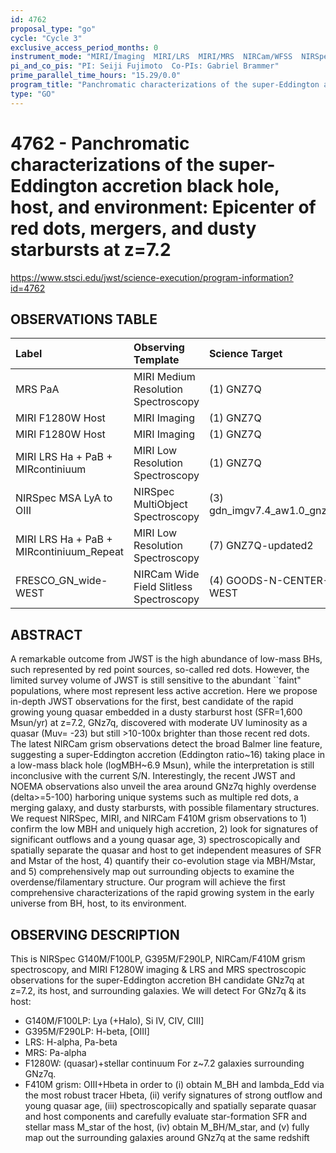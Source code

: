 ```yaml
---
id: 4762
proposal_type: "go"
cycle: "Cycle 3"
exclusive_access_period_months: 0
instrument_mode: "MIRI/Imaging  MIRI/LRS  MIRI/MRS  NIRCam/WFSS  NIRSpec/MOS"
pi_and_co_pis: "PI: Seiji Fujimoto  Co-PIs: Gabriel Brammer"
prime_parallel_time_hours: "15.29/0.0"
program_title: "Panchromatic characterizations of the super-Eddington accretion black hole, host, and environment: Epicenter of red dots, mergers, and dusty starbursts at z=7.2"
type: "GO"
---
```

# 4762 - Panchromatic characterizations of the super-Eddington accretion black hole, host, and environment: Epicenter of red dots, mergers, and dusty starbursts at z=7.2
https://www.stsci.edu/jwst/science-execution/program-information?id=4762
## OBSERVATIONS TABLE
| Label                                   | Observing Template                     | Science Target                   |
| :-------------------------------------- | :------------------------------------- | :------------------------------- |
| MRS PaA                                 | MIRI Medium Resolution Spectroscopy    | (1) GNZ7Q                        |
| MIRI F1280W Host                        | MIRI Imaging                           | (1) GNZ7Q                        |
| MIRI F1280W Host                        | MIRI Imaging                           | (1) GNZ7Q                        |
| MIRI LRS Ha + PaB + MIRcontiniuum       | MIRI Low Resolution Spectroscopy       | (1) GNZ7Q                        |
| NIRSpec MSA LyA to OIII                 | NIRSpec MultiObject Spectroscopy       | (3) gdn_imgv7.4_aw1.0_gnz7q      |
| MIRI LRS Ha + PaB + MIRcontiniuum_Repeat | MIRI Low Resolution Spectroscopy       | (7) GNZ7Q-updated2               |
| FRESCO_GN_wide-WEST                     | NIRCam Wide Field Slitless Spectroscopy | (4) GOODS-N-CENTER-WEST        |

## ABSTRACT

A remarkable outcome from JWST is the high abundance of low-mass BHs, such represented by red point sources, so-called red dots. However, the limited survey volume of JWST is still sensitive to the abundant ``faint" populations, where most represent less active accretion. Here we propose in-depth JWST observations for the first, best candidate of the rapid growing young quasar embedded in a dusty starburst host (SFR=1,600 Msun/yr) at z=7.2, GNz7q, discovered with moderate UV luminosity as a quasar (Muv= -23) but still >10-100x brighter than those recent red dots. The latest NIRCam grism observations detect the broad Balmer line feature, suggesting a super-Eddington accretion (Eddington ratio~16) taking place in a low-mass black hole (logMBH~6.9 Msun), while the interpretation is still inconclusive with the current S/N. Interestingly, the recent JWST and NOEMA observations also unveil the area around GNz7q highly overdense (delta>=5-100) harboring unique systems such as multiple red dots, a merging galaxy, and dusty starbursts, with possible filamentary structures. We request NIRSpec, MIRI, and NIRCam F410M grism observations to 1) confirm the low MBH and uniquely high accretion, 2) look for signatures of significant outflows and a young quasar age, 3) spectroscopically and spatially separate the quasar and host to get independent measures of SFR and Mstar of the host, 4) quantify their co-evolution stage via MBH/Mstar, and 5) comprehensively map out surrounding objects to examine the overdense/filamentary structure. Our program will achieve the first comprehensive characterizations of the rapid growing system in the early universe from BH, host, to its environment.

## OBSERVING DESCRIPTION

This is NIRSpec G140M/F100LP, G395M/F290LP, NIRCam/F410M grism spectroscopy, and MIRI F1280W imaging & LRS and MRS spectroscopic observations for the super-Eddington accretion BH candidate GNz7q at z=7.2, its host, and surrounding galaxies. We will detect
For GNz7q & its host:
- G140M/F100LP: Lya (+Halo), Si IV, CIV, CIII]
- G395M/F290LP: H-beta, [OIII]
- LRS: H-alpha, Pa-beta
- MRS: Pa-alpha
- F1280W: (quasar)+stellar continuum
For z~7.2 galaxies surrounding GNz7q.
- F410M grism: OIII+Hbeta
in order to
(i) obtain M_BH and lambda_Edd via the most robust tracer Hbeta,
(ii) verify signatures of strong outflow and young quasar age,
(iii) spectroscopically and spatially separate quasar and host components and carefully evaluate star-formation SFR and stellar mass M_star of the host,
(iv) obtain M_BH/M_star, and
(v) fully map out the surrounding galaxies around GNz7q at the same redshift